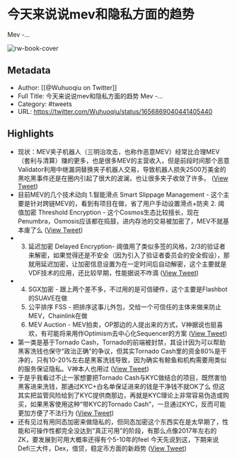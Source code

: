 # 今天来说说mev和隐私方面的趋势
Mev -...

![rw-book-cover](https://pbs.twimg.com/profile_images/1466748297595396096/XmTb6sS3.jpg)

## Metadata
- Author: [[@Wuhuoqiu on Twitter]]
- Full Title: 今天来说说mev和隐私方面的趋势
Mev -...
- Category: #tweets
- URL: https://twitter.com/Wuhuoqiu/status/1656869040441405440

## Highlights
- 现状：MEV夹子机器人（三明治攻击，也称作恶意MEV）经常比合理MEV（套利与清算）赚的更多，也是很多MEV的主营收入，但是前段时间那个恶意Validator利用中继漏洞替换夹子机器人交易，导致机器人损失2500万美金的黑吃黑事件还是在圈内引起了很大的波澜，也让很多夹子收敛了许多。 ([View Tweet](https://twitter.com/Wuhuoqiu/status/1656869042089766913))
- 目前MEV的几个技术动向
  1.智能滑点 Smart Slippage Management - 这个主要是针对跨链MEV的，看到有项目在做，省了用户手动设置滑点+防夹
  2. 阈值加密 Threshold Encryption - 这个Cosmos生态比较擅长，现在Penumbra，Osmosis应该都在捣鼓，进内存池的交易被加密了，MEV不就基本废了么 ([View Tweet](https://twitter.com/Wuhuoqiu/status/1656869045726224385))
- 3. 延迟加密 Delayed Encryption- 阈值用了类似多签的风格，2/3的验证者来解密，如果觉得还是不安全（因为引入了验证者委员会的安全假设），那就用延迟加密，让加密信息设置为在一定时间后自动解密，这个主要就是VDF技术的应用，还比较早期，性能据说不咋滴 ([View Tweet](https://twitter.com/Wuhuoqiu/status/1656869047370391553))
- 4. SGX加密 - 跟上两个差不多，不过用的是可信硬件，这个主要是Flashbot的SUAVE在做
  5. 公平排序 FSS - 把排序这事儿外包，交给一个可信任的主体来做来防止MEV，Chainlink在做
  6. MEV Auction - MEV拍卖，OP那边的人提出来的方式，V神据说也挺喜欢，有可能将来用作Optimism去中心化Sequencer的方案 ([View Tweet](https://twitter.com/Wuhuoqiu/status/1656869048918093824))
- 第一类是基于Tornado Cash，Tornado的前端被封禁，其设计因为可以帮助黑客洗钱也保守“政治正确”的争议，但其实Tornado Cash里的资金80%是干净的，只有10-20%左右是黑客洗钱导致，因为确实有鲸鱼和机构需要用类似的服务保证隐私。V神本人也用过 ([View Tweet](https://twitter.com/Wuhuoqiu/status/1656869056966983680))
- 于是乎我看过不止一家想要把Tornado Cash与KYC做结合的项目，既然害怕黑客进来洗钱，那通过KYC+白名单保证进来的钱是干净钱不就OK了么
  但这其实把监管风险给到了KYC提供商那边，再就是KYC理论上非常容易伪造或购买，如果黑客使用这种“带KYC的Tornado Cash”，一旦通过KYC，反而可能更加方便了不法行为 ([View Tweet](https://twitter.com/Wuhuoqiu/status/1656869058577592321))
- 还有见过有用同态加密来做隐私的，但同态加密这个东西实在是太早期了，性能和可操作性都完全没达到“真正可用”的阶段，有那么点像2017年左右的ZK，要发展到可用大概率还得有个5-10年的feel
  今天先说到这，下期来说Defi三大件，Dex，借贷，稳定币方面的新趋势 ([View Tweet](https://twitter.com/Wuhuoqiu/status/1656869062444724225))
